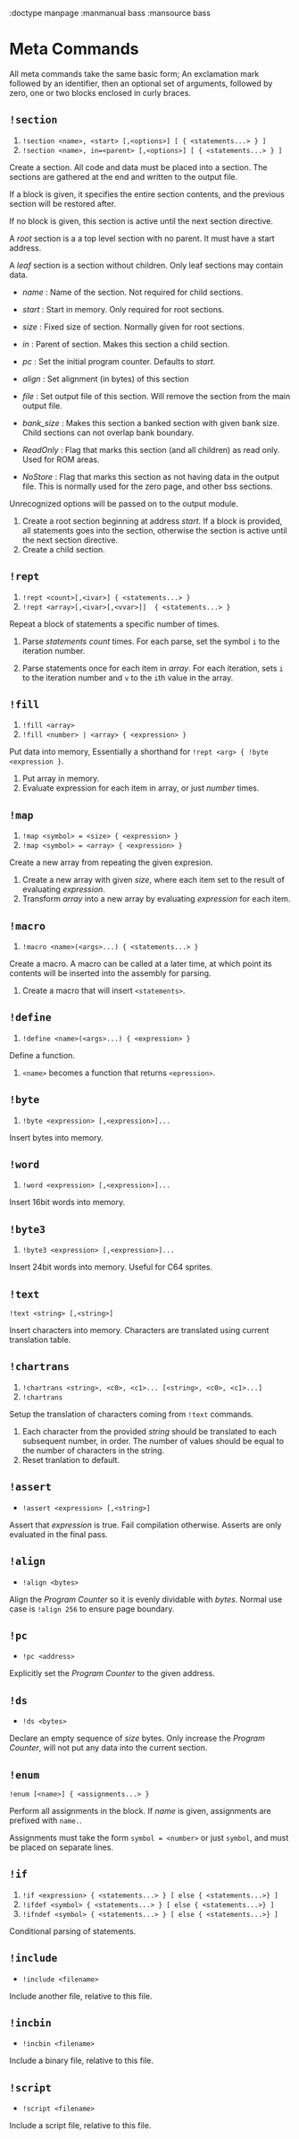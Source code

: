 :doctype manpage
:manmanual bass
:mansource bass
# Meta Commands

All meta commands take the same basic form; An exclamation mark followed by an identifier, then an optional set of arguments, followed by zero, one or two
blocks enclosed in curly braces.


## `!section`

1. `!section <name>, <start> [,<options>] [ { <statements...> } ]`
2. `!section <name>, in=<parent> [,<options>] [ { <statements...> } ]`

Create a section. All code and data must be placed into a section.
The sections are gathered at the end and written to the output file.

If a block is given, it specifies the entire section contents, and the previous section will be restored after.

If no block is given, this section is active until the next section directive.

A _root_ section is a a top level section with no parent. It must have a start address.

A _leaf_ section is a section without children.
Only leaf sections may contain data.

* _name_ : Name of the section. Not required for child sections.
* _start_ : Start in memory. Only required for root sections.
* _size_ : Fixed size of section. Normally given for root sections.
* _in_ : Parent of section. Makes this section a child section.
* _pc_ : Set the initial program counter. Defaults to _start_.

* _align_ : Set alignment (in bytes) of this section
* _file_ : Set output file of this section. Will remove the section from the main output file.
* _bank_size_ : Makes this section a banked section with given bank size.
  Child sections can not overlap bank boundary.

* _ReadOnly_ : Flag that marks this section (and all children) as read only. Used for ROM areas.

* _NoStore_ : Flag that marks this section as not
having data in the output file. This is normally used for the zero page, and other bss sections.

Unrecognized options will be passed on to the output module.

1. Create a root section beginning at address _start_. If a block is provided, all statements goes into the section, otherwise the section is active until the next section directive.
2. Create a child section.

## `!rept`

1. `!rept <count>[,<ivar>] { <statements...> }`
2. `!rept <array>[,<ivar>[,<vvar>]]  { <statements...> }`

Repeat a block of statements a specific number of times.

1. Parse _statements_ _count_ times. For each parse, set the symbol `i` to the iteration number.

2. Parse statements once for each item in _array_. For each iteration, sets `i` to the iteration number and `v` to the `i`th  value in the array.

## `!fill`

1. `!fill <array>`
1. `!fill <number> | <array> { <expression> }`

Put data into memory, Essentially a shorthand for
`!rept <arg> { !byte <expression }`.

1. Put array in memory.
2. Evaluate expression for each item in array, or just _number_ times.

## `!map`

1. `!map <symbol> = <size> { <expression> }`
2. `!map <symbol> = <array> { <expression> }`

Create a new array from repeating the given expresion.

1. Create a new array with given _size_, where each item set to the result of evaluating _expression_.
2. Transform _array_ into a new array by evaluating _expression_ for each item.

## `!macro`

1. `!macro <name>(<args>...) { <statements...> }` 

Create a macro. A macro can be called at a later time, at which point its contents will be inserted into the assembly for parsing.

1. Create a macro that will insert `<statements>`.

##  `!define`

1. `!define <name>(<args>...) { <expression> }` 

Define a function.

1. `<name>` becomes a function that returns `<epression>`.

## `!byte`

1. `!byte <expression> [,<expression>]...`

Insert bytes into memory.

## `!word`

1. `!word <expression> [,<expression>]...`

Insert 16bit words into memory.

## `!byte3`

1. `!byte3 <expression> [,<expression>]...`

Insert 24bit words into memory. Useful for C64 sprites.

## `!text`

`!text <string> [,<string>]`

Insert characters into memory. Characters are translated using
current translation table.

## `!chartrans`

1. `!chartrans <string>, <c0>, <c1>... [<string>, <c0>, <c1>...]`
2. `!chartrans`

Setup the translation of characters coming from `!text` commands.

1. Each character from the provided _string_ should be translated to each
   subsequent number, in order. The number of values should be equal to the
   number of characters in the string.
2. Reset tranlation to default.

## `!assert`

* `!assert <expression> [,<string>]`

Assert that _expression_ is true. Fail compilation otherwise.
Asserts are only evaluated in the final pass.

## `!align`

* `!align <bytes>`

Align the _Program Counter_ so it is evenly dividable with _bytes_.
Normal use case is `!align 256` to ensure page boundary.

##  `!pc`

* `!pc <address>`

Explicitly set the _Program Counter_ to the given address.

## `!ds`

* `!ds <bytes>`

Declare an empty sequence of _size_ bytes. Only increase the _Program Counter_, will not put any data into the current section.


## `!enum`

`!enum [<name>] { <assignments...> }`

Perform all assignments in the block. If _name_ is given,
assignments are prefixed with `name.`.

Assignments must take the form `symbol = <number>` or just `symbol`, and must be placed on separate lines.

## `!if`

1. `!if <expression> { <statements...> } [ else { <statements...>} ]`
2. `!ifdef <symbol> { <statements...> } [ else { <statements...>} ]`
3. `!ifndef <symbol> { <statements...> } [ else { <statements...>} ]`

Conditional parsing of statements.

## `!include`

* `!include <filename>`

Include another file, relative to this file.

## `!incbin`

* `!incbin <filename>`

Include a binary file, relative to this file.

## `!script`

* `!script <filename>`

Include a script file, relative to this file.
